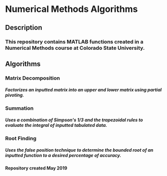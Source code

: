 # Numerical Methods Algorithms
## Description
### This repository contains MATLAB functions created in a Numerical Methods course at Colorado State University.
## Algorithms
### Matrix Decomposition
##### Factorizes an inputted matrix into an upper and lower matrix using partial pivoting.
### Summation
##### Uses a combination of Simpson's 1/3 and the trapezoidal rules to evaluate the integral of inputted tabulated data. 
### Root Finding
##### Uses the false position technique to determine the bounded root of an inputted function to a desired percentage of accuracy.

#### Repository created May 2019
